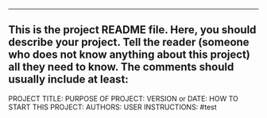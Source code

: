 ------------------------------------------------------------------------
This is the project README file. Here, you should describe your project.
Tell the reader (someone who does not know anything about this project)
all they need to know. The comments should usually include at least:
------------------------------------------------------------------------

PROJECT TITLE:
PURPOSE OF PROJECT:
VERSION or DATE:
HOW TO START THIS PROJECT:
AUTHORS:
USER INSTRUCTIONS:
#test
